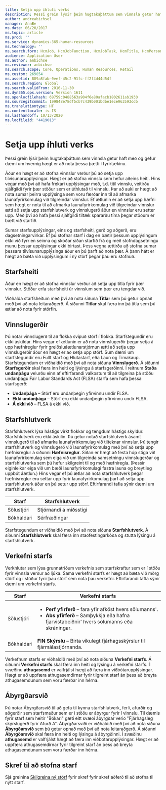 ```yaml
---
title: Setja upp íhluti verks
description: Þessi grein lýsir þeim hugtakaþáttum sem vinnsla getur haft með og gefur dæmi um hvernig hægt er að nota þessa þætti í fyrirtækinu.
author: andreabichsel
manager: AnnBe
ms.date: 06/20/2017
ms.topic: article
ms.prod: ''
ms.service: dynamics-365-human-resources
ms.technology: ''
ms.search.form: HcmJob, HcmJobFunction, HcmJobTask, HcmTitle, HcmPersonnelManagementWorkspace
audience: Application User
ms.author: anbichse
ms.reviewer: anbichse
ms.search.scope: Core, Operations, Human Resources, Retail
ms.custom: 269054
ms.assetid: 889a8fab-0eef-45c2-91fc-ff2f4d44d54f
ms.search.region: Global
ms.search.validFrom: 2016-11-30
ms.dyn365.ops.version: Version 1611
ms.openlocfilehash: 69759c0488563a904f6e80afacb1802611ab1930
ms.sourcegitcommit: 199848e78df5cb7c439b001bdbe1ece963593cdb
ms.translationtype: HT
ms.contentlocale: is-IS
ms.lasthandoff: 10/13/2020
ms.locfileid: "4419013"
---
```

# <a name="set-up-the-components-of-a-job"></a>Setja upp íhluti verks

Þessi grein lýsir þeim hugtakaþáttum sem vinnsla getur haft með og gefur dæmi um hvernig hægt er að nota þessa þætti í fyrirtækinu. 

Áður en hægt er að stofna vinnslur verður þú að setja upp tilvísunarupplýsingar. Hægt er að stofna vinnslu sem hefur aðeins heiti. Hins vegar með því að hafa frekari upplýsingar með, t.d. titil vinnslu, veitirðu sjálfgildi fyrir þær stöður sem er úthlutað til vinnslu. Þar að auki er hægt að nota sumar þeirra upplýsinga sem voru færðar inn til að afmarka launafyrirkomulag við tilgreindar vinnslur. Ef ætlunin er að setja upp hæfni sem hægt er nota til að afmarka launafyrirkomulag við tilgreindar vinnslur ætti að setja upp starfshlutverk og vinnslugerð áður en vinnslur eru setter upp. Með því að hafa þessi sjálfgildi tiltæk spararðu tíma þegar stöðum er bætt við starfið. 

Sumar starfsupplýsingar, eins og starfsheiti, gerð og aðgerð, eru dagsetningarvirkar. Ef þú stofnar starf í dag en bætir þessum upplýsingum ekki við fyrr en seinna og skoðar síðan starfið frá og með stofndagsetningu munu þessar upplýsingar ekki birtast. Þess vegna ættirðu að stofna sumar þessara tilvísunarupplýsinga áður en þú þarft að nota þær. Á þann hátt er hægt að bæta við upplýsingum í ný störf þegar þau eru stofnuð.

## <a name="job-titles"></a>Starfsheiti
Áður en hægt er að stofna vinnslur verður að setja upp titla fyrir þær vinnslur. Stöður erfa starfsheiti úr vinnslum sem þær eru tengdar við. 

Viðhalda starfsheitum með því að nota síðuna **Titlar** sem þú getur opnað með því að nota leitaraðgerð. Á síðunni **Titlar** skal færa inn þá titla sem þú ætlar að nota fyrir störfin.

## <a name="job-types"></a>Vinnslugerðir
Þú notar vinnslugerð til að flokka svipuð störf í flokka. Starfstegundir eru ekki áskildar. Hins vegar ef ætlunin er að nota vinnslugerðir þegar setja á upp hæfnireglur fyrir greiðsluáætlunarstjórnun ætti að setja upp vinnslugerðir áður en hægt er að setja upp störf. Sum dæmi um starfstegundir eru Fullt starf og Hlutastarf, eða Laun og Tímakaup. Starfstegundum er viðhaldið með því að nota síðuna **Vinnslugerð**. Á síðunni **Starfsgerðir** skal færa inn heiti og lýsingu á starfsgerðinni. Í reitnum **Staða undanþágu** velurðu einn af eftirfarandi valkostum til að tilgreina þá stöðu undanþágu Fair Labor Standards Act (FLSA) starfa sem hafa þessa starfsgerð:

-   **Undanþága** – Störf eru undanþegin yfirvinnu undir FLSA.
-   **Ekki undanþága** – Störf eru ekki undanþegin yfirvinnu undir FLSA.
-   **Á ekki við** – FLSA á ekki við.

## <a name="job-functions"></a>Starfshlutverk
Starfshlutverk lýsa hástigs virkt flokkar og tengdum hástigs skyldur. Starfshlutverk eru ekki áskilin. Þú getur notað starfshlutverk ásamt vinnslugerð til að afmarka launafyrirkomulag við tilteknar vinnslur. Þú tengir starfshlutverk og vinnslugerð við launafyrirkomulag með því að setja upp hæfnisreglur á síðunni **Hæfnisreglur**. Síðan er hægt að festa hóp stiga við launafyrirkomulag sem eiga við um tilgreinda samsetningu vinnslugerðar og starfshlutverka sem þú hefur skilgreint til og með hæfniregla. (Þessir eiginleikar eiga við um bæði launafyrirkomulagi fastra launa og breytileg uppbót áætlun.) Hins vegar ef þú ætlar að nota starfshlutverk þegar hæfnisreglur eru settar upp fyrir launafyrirkomulag þarf að setja upp starfshlutverk áður en þú setur upp störf. Eftirfarandi tafla sýnir dæmi um starfshlutverk.

| Starf           | Starfshlutverk         |
|---------------|----------------------|
| Sölustjóri | Stjórnandi á miðsstigi    |
| Bókhaldari    | Sérfræðingar        |

Starfstegundum er viðhaldið með því að nota síðuna **Starfshlutverk**. Á síðunni **Starfshlutverk** skal færa inn staðfestingarkóða og stutta lýsingu á starfshlutverk.

## <a name="job-tasks"></a>Verkefni starfs
Verkhlutar sem lýsa grunnatriðum verkefnis sem starfskraftur sem er í stöðu fyrir vinnsla verður að ljúka. Sama verkefni starfs er hægt að bæta við mörg störf og í stöður fyrir þau störf sem nota þau verkefni. Eftirfarandi tafla sýnir dæmi um verkefni starfs.

<table>
<thead>
<tr class="header">
<th>Starf</th>
<th>Verkefni starfs</th>
</tr>
</thead>
<tbody>
<tr class="odd">
<td>Sölustjóri</td>
<td><ul>
<li><strong>Perf yfirferð</strong> – fara yfir afköst hvers sölumanns&#39;.</li>
<li><strong>Abs yfirferð</strong> – Samþykkja eða hafna fjarvistabeiðnir&#39; hvers sölumanns eða skráningar.</li>
</ul></td>
</tr>
<tr class="even">
<td>Bókhaldari</td>
<td><strong>FIN Skýrslu</strong> – Birta vikulegt fjárhagsskýrslur til fjármálastjórnanda.</td>
</tr>
</tbody>
</table>

Verkefnum starfs er viðhaldið með því að nota síðuna **Verkefni starfs**. Á síðunni **Verkefni starfs** skal færa inn heiti og lýsingu á verkefni starfs. Í svæðinu **athugasemd** er valfrjálst hægt að færa inn viðbótarupplýsingar. Hægt er að uppfæra athugasemdirnar fyrir tilgreint starf án þess að breyta athugasemdunum sem voru færðar inn hérna.

## <a name="areas-of-responsibility"></a>Ábyrgðarsvið
Þú notar Ábyrgðarsvið til að gefa til kynna starfshlutverk, ferli, afurðir og aðgerðir sem starfsmaður sem er í stöðu er ábyrgur fyrir í vinnslu. Til dæmis fyrir starf sem heitir "Bókari" gæti eitt svæði ábyrgðar verið "Fjárhagsleg skýrslugerð fyrir Afurð A". Ábyrgðarsviði er viðhaldið með því að nota síðuna **Ábyrgðarsvið** sem þú getur opnað með því að nota leitaraðgerð. Á síðunni **Ábyrgðarsvið** skal færa inn heiti og lýsingu á ábyrgðinni. Í svæðinu **athugasemd** er valfrjálst hægt að færa inn viðbótarupplýsingar. Hægt er að uppfæra athugasemdirnar fyrir tilgreint starf án þess að breyta athugasemdunum sem voru færðar inn hérna.

## <a name="steps-for-creating-a-job"></a>Skref til að stofna starf
Sjá greinina [Skilgreina ný störf](../fin-and-ops/hr/tasks/define-new-jobs.md) fyrir skref fyrir skref aðferð til að stofna til nýtt starf. 
